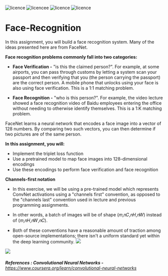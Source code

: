 ![licence](https://img.shields.io/badge/Keras-V2.3.1-red) ![licencee](https://img.shields.io/badge/Tensorflow-V2.0-yellow) ![licence](https://img.shields.io/badge/demir-ai-blueviolet) ![licence](https://img.shields.io/badge/Ahmet%20Furkan-DEM%C4%B0R-blue)

# Face-Recognition

In this assignment, you will build a face recognition system. Many of the ideas presented here are from FaceNet.

**Face recognition problems commonly fall into two categories:**

* **Face Verification -** "is this the claimed person?". For example, at some airports, you can pass through customs by letting a system scan your passport and then verifying that you (the person carrying the passport) are the correct person. A mobile phone that unlocks using your face is also using face verification. This is a 1:1 matching problem.

* **Face Recognition -** "who is this person?". For example, the video lecture showed a face recognition video of Baidu employees entering the office without needing to otherwise identify themselves. This is a 1:K matching problem.

FaceNet learns a neural network that encodes a face image into a vector of 128 numbers. By comparing two such vectors, you can then determine if two pictures are of the same person.

**In this assignment, you will:**

* Implement the triplet loss function
* Use a pretrained model to map face images into 128-dimensional encodings
* Use these encodings to perform face verification and face recognition

**Channels-first notation**

* In this exercise, we will be using a pre-trained model which represents ConvNet activations using a "channels first" convention, as opposed to the "channels last" convention used in lecture and previous programming assignments.

* In other words, a batch of images will be of shape (𝑚,𝑛𝐶,𝑛𝐻,𝑛𝑊) instead of (𝑚,𝑛𝐻,𝑛𝑊,𝑛𝐶).

* Both of these conventions have a reasonable amount of traction among open-source implementations; there isn't a uniform standard yet within the deep learning community. 
![](https://user-images.githubusercontent.com/54184905/94004001-b0bf1c80-fda4-11ea-98b8-814ce3b1cc97.png) 

![](https://user-images.githubusercontent.com/54184905/94003997-af8def80-fda4-11ea-81b9-3c24a6c841b4.png)

###### **References : Convolutional Neural Networks -** https://www.coursera.org/learn/convolutional-neural-networks